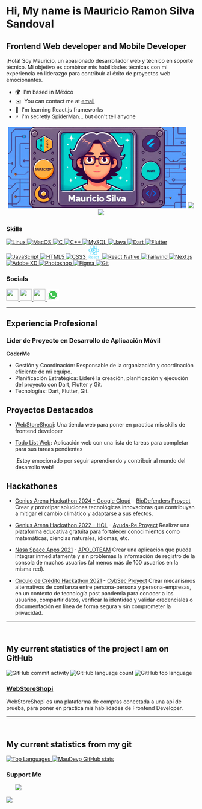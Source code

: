 # Hi, My name is Mauricio Ramon Silva Sandoval

## Frontend Web developer and Mobile Developer

¡Hola! Soy Mauricio, un apasionado desarrollador web y técnico en soporte técnico. Mi objetivo es combinar mis habilidades técnicas con mi experiencia en liderazgo para contribuir al éxito de proyectos web emocionantes.  

- 🌍  I'm based in México
- ✉️  You can contact me at [email](mailto:mauricioramonsilvasandoval@gmail.com)
- 🧠  I'm learning React.js frameworks
- ⚡  i'm secretly SpiderMan... but don't tell anyone  

<div align="center">
    <picture>
        <img style="width: 94%;" src="/banner-GitHub.jpg" alt="Banner perfil">
    </picture>
<a href="https://www.github.com/MauDevp" target="_blank" rel="noreferrer">
    <picture>
        <img src="https://img.shields.io/github/followers/MauDevp?logo=github&style=for-the-badge&color=ef4444&labelColor=22272e" />
    </picture>
</a>
<a href="https://www.x.com/MauricioRamonS3" target="_blank" rel="noreferrer">
    <picture>
        <img src="https://img.shields.io/twitter/follow/MauricioRamonS3?logo=twitter&style=for-the-badge&color=ef4444&labelColor=22272e"/>
    </picture>
</a>
</div>


### Skills

<p align="left"> 
<a href="https://www.linux.org" target="_blank" rel="noreferrer">
    <picture>
        <img src="https://raw.githubusercontent.com/danielcranney/readme-generator/main/public/icons/skills/linux-colored.svg" width="36" height="36" alt="Linux" />
    </picture>
</a>
<a href="https://apple.com" target="_blank" rel="noreferrer">
    <picture>
        <img src="https://raw.githubusercontent.com/danielcranney/readme-generator/main/public/icons/skills/macos-colored-dark.svg" width="36" height="36" alt="MacOS" />
    </picture>
</a>
<a href="https://docs.microsoft.com/en-us/cpp/?view=msvc-170" target="_blank" rel="noreferrer">
    <picture>
        <img src="https://raw.githubusercontent.com/danielcranney/readme-generator/main/public/icons/skills/c-colored.svg" width="36" height="36" alt="C" />
    </picture>
</a>
<a href="https://docs.microsoft.com/en-us/cpp/?view=msvc-170" target="_blank" rel="noreferrer">
    <picture>
        <img src="https://raw.githubusercontent.com/danielcranney/readme-generator/main/public/icons/skills/cplusplus-colored.svg" width="36" height="36" alt="C++" />
    </picture>
</a>
<a href="https://www.mysql.com/" target="_blank" rel="noreferrer">
    <picture>
        <img src="https://raw.githubusercontent.com/danielcranney/readme-generator/main/public/icons/skills/mysql-colored.svg" width="36" height="36" alt="MySQL" />
    </picture>
</a>
<a href="https://www.oracle.com/java/" target="_blank" rel="noreferrer">
    <picture>
        <img src="https://raw.githubusercontent.com/danielcranney/readme-generator/main/public/icons/skills/java-colored.svg" width="36" height="36" alt="Java" />
    </picture>
</a>
<a href="https://dart.dev/" target="_blank" rel="noreferrer">
    <picture>
        <img src="https://raw.githubusercontent.com/danielcranney/readme-generator/main/public/icons/skills/dart-colored.svg" width="36" height="36" alt="Dart" />
    </picture>
</a>
<a href="https://flutter.dev/" target="_blank" rel="noreferrer">
    <picture>
        <img src="https://raw.githubusercontent.com/danielcranney/readme-generator/main/public/icons/skills/flutter-colored.svg" width="36" height="36" alt="Flutter" />
    </picture>
</a>
<a href="https://developer.mozilla.org/en-US/docs/Web/JavaScript" target="_blank" rel="noreferrer">
    <picture>
        <img src="https://raw.githubusercontent.com/danielcranney/readme-generator/main/public/icons/skills/javascript-colored.svg" width="36" height="36" alt="JavaScript" />
    </picture>
</a>
<a href="https://developer.mozilla.org/en-US/docs/Glossary/HTML5" target="_blank" rel="noreferrer">
    <picture>
        <img src="https://raw.githubusercontent.com/danielcranney/readme-generator/main/public/icons/skills/html5-colored.svg" width="36" height="36" alt="HTML5" />
    </picture>
</a>
<a href="https://www.w3.org/TR/CSS/#css" target="_blank" rel="noreferrer">
    <picture>
        <img src="https://raw.githubusercontent.com/danielcranney/readme-generator/main/public/icons/skills/css3-colored.svg" width="36" height="36" alt="CSS3" />
    </picture>
</a>
<a href="https://reactjs.org/" target="_blank" rel="noreferrer">
    <picture>
        <img src="https://raw.githubusercontent.com/devicons/devicon/master/icons/react/react-original-wordmark.svg" width="36" height="36" alt="React" />
    </picture>
</a>
<a href="https://reactnative.dev/" target="_blank" rel="noreferrer">
    <picture>
        <img src="https://cdn.worldvectorlogo.com/logos/react-native-1.svg" width="36" height="36" alt="React Native" />
    </picture>
</a>
<a href="https://tailwindcss.com/" target="_blank" rel="noreferrer">
    <picture>
        <img src="https://cdn.worldvectorlogo.com/logos/tailwind-css-2.svg" width="36" height="36" alt="Tailwind" />
    </picture>
</a>
<a href="https://nextjs.org/" target="_blank" rel="noreferrer">
    <picture>
        <img src="https://cdn.worldvectorlogo.com/logos/next-js.svg" width="36" height="36" alt="Next.js" />
    </picture>
</a>
<a href="https://www.adobe.com/products/xd.html" target="_blank" rel="noreferrer">
    <picture>
        <img src="https://cdn.worldvectorlogo.com/logos/adobe-xd-1.svg" width="36" height="36" alt="Adobe XD" />
    </picture>
</a>
<a href="https://www.adobe.com/mx/products/photoshop.html" target="_blank" rel="noreferrer">
    <picture>
        <img src="https://raw.githubusercontent.com/danielcranney/readme-generator/main/public/icons/skills/photoshop-colored-dark.svg" width="36" height="36" alt="Photoshop" />
    </picture>
</a>
<a href="https://www.figma.com/" target="_blank" rel="noreferrer">
    <picture>
        <img src="https://raw.githubusercontent.com/danielcranney/readme-generator/main/public/icons/skills/figma-colored.svg" width="36" height="36" alt="Figma" />
    </picture>
</a>
<a href="https://git-scm.com/" target="_blank" rel="noreferrer">
    <picture>
        <img src="https://raw.githubusercontent.com/danielcranney/readme-generator/main/public/icons/skills/git-colored.svg" width="36" height="36" alt="Git" />
    </picture>
</a>
</p>

### Socials

<p align="left"> 
    <a href="https://www.github.com/MauDevp" target="_blank" rel="noreferrer"> 
        <picture> 
            <source media="(prefers-color-scheme: dark)" srcset="https://raw.githubusercontent.com/danielcranney/readme-generator/main/public/icons/socials/github-dark.svg" /> 
            <source media="(prefers-color-scheme: light)" srcset="https://raw.githubusercontent.com/danielcranney/readme-generator/main/public/icons/socials/github.svg" /> 
            <img src="https://raw.githubusercontent.com/danielcranney/readme-generator/main/public/icons/socials/github.svg" width="32" height="32" /> 
        </picture> 
    </a> 
    <a href="https://www.x.com/MauricioRamonS3" target="_blank" rel="noreferrer"> 
        <picture> 
            <source media="(prefers-color-scheme: dark)" srcset="https://raw.githubusercontent.com/danielcranney/readme-generator/main/public/icons/socials/twitter-dark.svg" /> 
            <source media="(prefers-color-scheme: light)" srcset="https://raw.githubusercontent.com/danielcranney/readme-generator/main/public/icons/socials/twitter.svg" /> 
            <img src="https://raw.githubusercontent.com/danielcranney/readme-generator/main/public/icons/socials/twitter.svg" width="32" height="32" /> 
        </picture> 
    </a>
    <a href="https://www.linkedin.com/in/mauricio-ramon-silva-sandoval-065090259" target="_blank" rel="noreferrer"> 
        <picture> 
            <source media="(prefers-color-scheme: dark)" srcset="https://raw.githubusercontent.com/danielcranney/readme-generator/main/public/icons/socials/linkedin-dark.svg" /> 
            <source media="(prefers-color-scheme: light)" srcset="https://raw.githubusercontent.com/danielcranney/readme-generator/main/public/icons/socials/linkedin.svg" /> 
            <img src="https://raw.githubusercontent.com/danielcranney/readme-generator/main/public/icons/socials/linkedin.svg" width="32" height="32" /> 
        </picture> 
    </a> 
    <a href="https://wa.me/523343453963" target="_blank" rel="noreferrer"> 
        <picture> 
            <img src="/whatsapp.svg" width="32" height="32" /> 
        </picture> 
    </a> 
</p>

---

## Experiencia Profesional

### Líder de Proyecto en Desarrollo de Aplicación Móvil

**CoderMe**

- Gestión y Coordinación: Responsable de la organización y coordinación eficiente de mi equipo.
- Planificación Estratégica: Lideré la creación, planificación y ejecución del proyecto con Dart, Flutter y Git.
- Tecnologías: Dart, Flutter, Git.


## Proyectos Destacados

- [WebStoreShopi](https://github.com/MauDevp/WebStoreShopi): Una tienda web para poner en practica mis skills de frontend developer
- [Todo List Web](https://github.com/MauDevp/todo_list_love): Aplicación web con una lista de tareas para completar para sus tareas pendientes

  ¡Estoy emocionado por seguir aprendiendo y contribuir al mundo del desarrollo web!
  
## Hackathones

- [Genius Arena Hackathon 2024 - Google Cloud](https://hackathon.genius-arena.com/hackathon/desarrollando-para-un-futuro-sustentable-google-cloud/) - [BioDefenders Proyect](https://github.com/Bielma/bio-defenders-frontend)
  Crear y prototipar soluciones tecnológicas innovadoras que contribuyan a mitigar el cambio climático y adaptarse a sus efectos.
  
  
- [Genius Arena Hackathon 2022 - HCL](https://hackathon.talent-network.org/tracks/my-learning-coach-educacion-gratuita-para-estudiantes/) - [Ayuda-Re Proyect](https://app.genius-arena.com/participation_info/4/talent-hackathon?team_id=2447&ppro_id=1211)
  Realizar una plataforma educativa gratuita para fortalecer conocimientos como matemáticas, ciencias naturales, idiomas, etc.
  
- [Nasa Space Apps 2021](https://2021.spaceappschallenge.org/challenges/statements/lunar-surface-operations-real-time-collaboration/details) - [APOLOTEAM](https://docs.google.com/presentation/d/15g7p-f3fw8Lc89JUatUDC9Xq0X_JKFMVN_Lm2Dnyyq8/edit#slide=id.p)
  Crear una aplicación que pueda integrar inmediatamente y sin problemas la información de registro de la consola de muchos usuarios (al menos más de 100 usuarios en la misma red).
  
- [Círculo de Crédito Hackathon 2021](https://youtu.be/4TjBIYtkIyc) - [CybSec Proyect](https://www.youtube.com/watch?v=nOGCNlMylRs)
  Crear mecanismos alternativos de confianza entre persona-persona y persona-empresas, en un contexto de tecnología post pandemia para conocer a los usuarios, compartir datos, verificar la identidad y validar      credenciales o documentación en línea de forma segura y sin comprometer la privacidad.

---
<br>

## My current statistics of the project I am on GitHub

![GitHub commit activity](https://img.shields.io/github/commit-activity/m/MauDevp/WebStoreShopi)
![GitHub language count](https://img.shields.io/github/languages/count/MauDevp/WebStoreShopi)
![GitHub top language](https://img.shields.io/github/languages/top/MauDevp/WebStoreShopi)

### [WebStoreShopi](https://github.com/MauDevp/WebStoreShopi)

WebStoreShopi es una plataforma de compras conectada a una api de prueba, para poner en practica mis habilidades de Frontend Developer.

---

<br>


## My current statistics from my git

<a href="https://github.com/MauDevp" align="left">
    <picture>
        <img src="https://github-readme-stats.vercel.app/api/top-langs/?username=MauDevp&langs_count=5&title_color=a855f7&text_color=22c55e&icon_color=ef4444&bg_color=22272e&hide_border=true&locale=en&custom_title=Top%20Languages%20and%20Frameworks" alt="Top Languages" />
    </picture>
</a>
<a href="https://github.com/MauDevp">
    <picture>
        <img src="https://github-readme-stats.vercel.app/api?username=MauDevp&show_icons=true&hide=&count_private=true&title_color=a855f7&text_color=22c55e&icon_color=ef4444&bg_color=22272e&hide_border=true&show_icons=true" alt="MauDevp GitHub stats" />
    </picture>
</a>



### Support Me

<ul style="list-style-type: none; margin: 0;">
    <li style="display: inline-block; margin-right: 0.25rem;"><a href="https://www.buymeacoffee.com/maudevp"><img src="https://cdn.buymeacoffee.com/buttons/v2/default-yellow.png" width="150"/></a></li>
</ul>

[![](https://visitcount.itsvg.in/api?id=MauDevp&label=Profile%20Views&pretty=false)](https://visitcount.itsvg.in)
